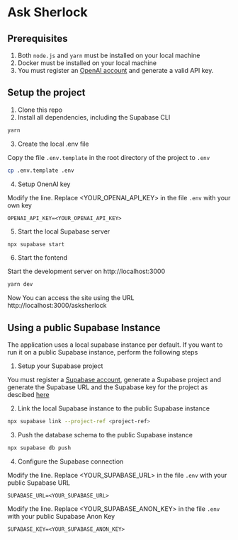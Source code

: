 # Ask Sherlock

## Prerequisites
1. Both ```node.js``` and ```yarn``` must be installed on your local machine
2. Docker must be installed on your local machine
3. You must register an [OpenAI account](https://platform.openai.com) and generate a valid API key.

## Setup the project

1. Clone this repo
2. Install all dependencies, including the Supabase CLI

```bash
yarn
````
3. Create the local .env file

Copy the file ```.env.template``` in the root directory of the project to ```.env```

```bash
cp .env.template .env
```

4. Setup OnenAI key

Modify the line. Replace <YOUR_OPENAI_API_KEY> in the file ```.env``` with your own key
```
OPENAI_API_KEY=<YOUR_OPENAI_API_KEY>
```

5. Start the local Supabase server

```bash
npx supabase start
```

6. Start the fontend

Start the development server on http://localhost:3000

```bash
yarn dev
```

Now You can access the site using the URL http://localhost:3000/asksherlock

## Using a public Supabase Instance
The application uses a local supabase instance per default. If you want to run it
on a public Supabase instance, perform the following steps

1. Setup your Supabase project

You must register a [Supabase account](https://supabase.com), generate a Supabase project and generate the Supabase URL and the Supabase key for the project as descibed [here](https://supabase.com/docs/guides/getting-started/tutorials/with-nuxt-3#project-setup)

2. Link the local Supabase instance to the public Supabase instance
```bash
npx supabase link --project-ref <project-ref>
```

3. Push the database schema to the public Supabase instance
```bash
npx supabase db push
```

4. Configure the Supabase connection

Modify the line. Replace <YOUR_SUPABASE_URL> in the file ```.env``` with your public Supabase URL
````
SUPABASE_URL=<YOUR_SUPABASE_URL>
````

Modify the line. Replace <YOUR_SUPABASE_ANON_KEY> in the file ```.env``` with your public Supabase Anon Key
````
SUPABASE_KEY=<YOUR_SUPABASE_ANON_KEY>
````
